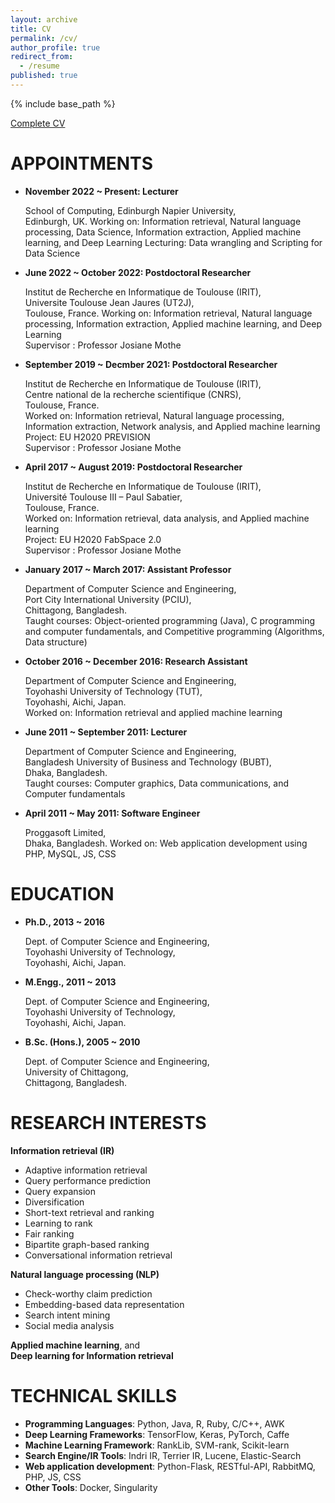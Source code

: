 ```yaml
---
layout: archive
title: CV
permalink: /cv/
author_profile: true
redirect_from:
  - /resume
published: true
---
```


{% include base_path %}

[Complete CV](https://zuacubd.github.io/files/CV.pdf) 

APPOINTMENTS
===============
* **November 2022 ~ Present: Lecturer** 

    School of Computing,
    Edinburgh Napier University,  
    Edinburgh, UK.
    Working on: Information retrieval, Natural language processing, Data Science, Information extraction, Applied machine learning, and Deep Learning
    Lecturing: Data wrangling and Scripting for Data Science

* **June 2022 ~ October 2022: Postdoctoral Researcher**  

    Institut de Recherche en Informatique de Toulouse (IRIT),            
    Universite Toulouse Jean Jaures (UT2J),  
    Toulouse, France.
    Working on: Information retrieval, Natural language processing, Information extraction, Applied machine learning, and Deep Learning  
    Supervisor : Professor Josiane Mothe

* **September 2019 ~ Decmber 2021: Postdoctoral Researcher**  

    Institut de Recherche en Informatique de Toulouse (IRIT),            
    Centre national de la recherche scientifique (CNRS),  
    Toulouse, France.  
    Worked on: Information retrieval, Natural language processing, Information extraction, Network analysis, and Applied machine learning  
    Project: EU H2020 PREVISION  
    Supervisor : Professor Josiane Mothe  

* **April 2017 ~ August 2019: Postdoctoral Researcher**  

    Institut de Recherche en Informatique de Toulouse (IRIT),  
    Université Toulouse III – Paul Sabatier,  
    Toulouse, France.  
    Worked on: Information retrieval, data analysis, and Applied machine learning  
    Project: EU H2020 FabSpace 2.0  
    Supervisor : Professor Josiane Mothe

* **January 2017 ~ March 2017: Assistant Professor**  

    Department of Computer Science and Engineering,  
    Port City International University (PCIU),  
    Chittagong, Bangladesh.  
    Taught courses: Object-oriented programming (Java), C programming and computer fundamentals, and Competitive programming (Algorithms, Data structure)

* **October 2016 ~ December 2016: Research Assistant**  

    Department of Computer Science and Engineering,  
    Toyohashi University of Technology (TUT),  
    Toyohashi, Aichi, Japan.  
    Worked on: Information retrieval and applied machine learning

* **June 2011 ~ September 2011: Lecturer**  

    Department of Computer Science and Engineering,  
    Bangladesh University of Business and Technology (BUBT),  
    Dhaka, Bangladesh.  
    Taught courses: Computer graphics, Data communications, and Computer fundamentals

* **April 2011 ~ May 2011: Software Engineer** 

    Proggasoft Limited,  
    Dhaka, Bangladesh.
    Worked on: Web application development using PHP, MySQL, JS, CSS

EDUCATION
=========
* **Ph.D., 2013 ~ 2016**  

    Dept. of Computer Science and Engineering,  
    Toyohashi University of Technology,  
    Toyohashi, Aichi, Japan.

* **M.Engg., 2011 ~ 2013**

    Dept. of Computer Science and Engineering,  
    Toyohashi University of Technology,  
    Toyohashi, Aichi, Japan.

* **B.Sc. (Hons.), 2005 ~ 2010** 

    Dept. of Computer Science and Engineering,  
    University of Chittagong,  
    Chittagong, Bangladesh.

RESEARCH INTERESTS
==================
**Information retrieval (IR)**
  * Adaptive information retrieval
  * Query performance prediction
  * Query expansion
  * Diversification
  * Short-text retrieval and ranking
  * Learning to rank
  * Fair ranking
  * Bipartite graph-based ranking
  * Conversational information retrieval

**Natural language processing (NLP)**
  * Check-worthy claim prediction
  * Embedding-based data representation
  * Search intent mining
  * Social media analysis

**Applied machine learning**, and  
**Deep learning for Information retrieval**

TECHNICAL SKILLS
================
* **Programming Languages**: Python, Java, R, Ruby, C/C++, AWK
* **Deep Learning Frameworks**: TensorFlow, Keras, PyTorch, Caffe
* **Machine Learning Framework**: RankLib, SVM-rank, Scikit-learn
* **Search Engine/IR Tools**: Indri IR, Terrier IR, Lucene, Elastic-Search
* **Web application development**: Python-Flask, RESTful-API, RabbitMQ, PHP, JS, CSS
* **Other Tools**: Docker, Singularity

<!--Publications
======
  <ul>{% for post in site.publications %}
    {% include archive-single-cv.html %}
  {% endfor %}</ul>
-->
